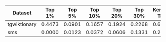 | Dataset       | Top 1%  | Top 5%  | Top 10% | Top 20% | Top 30% | Kendall Tau |
|---------------|---------|---------|---------|---------|---------|--------------|
| tgwiktionary  | 0.4473  | 0.0901  | 0.1657  | 0.1924  | 0.2268  | 0.6585       |
| sms           | 0.0000  | 0.0123  | 0.0372  | 0.0606  | 0.1331  | 0.2264       |

